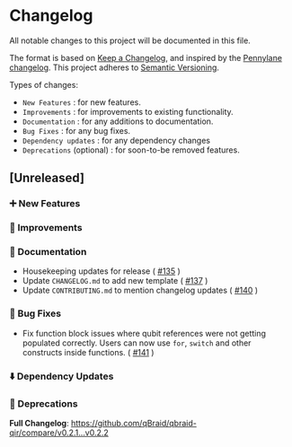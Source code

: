 # Changelog

All notable changes to this project will be documented in this file.

The format is based on [Keep a Changelog](https://keepachangelog.com/en/1.1.0/), and inspired by the [Pennylane changelog](https://github.com/PennyLaneAI/pennylane/blob/master/doc/releases/changelog-dev.md). This project adheres to [Semantic Versioning](https://semver.org/spec/v2.0.0.html).

Types of changes:
- `New Features` : for new features.
- `Improvements` : for improvements to existing functionality.
- `Documentation` : for any additions to documentation.
- `Bug Fixes` : for any bug fixes.
- `Dependency updates` : for any dependency changes
- `Deprecations` (optional) : for soon-to-be removed features.

## [Unreleased]

### ➕  New Features 

### 🌟  Improvements 

### 📜  Documentation 
* Housekeeping updates for release ( [#135](https://github.com/qBraid/qbraid-qir/pull/135) )
* Update `CHANGELOG.md` to add new template ( [#137](https://github.com/qBraid/qbraid-qir/pull/137) )
* Update `CONTRIBUTING.md` to mention changelog updates ( [#140](https://github.com/qBraid/qbraid-qir/pull/140) )

### 🐛  Bug Fixes
* Fix function block issues where qubit references were not getting populated correctly. Users can now use `for`, `switch` and other constructs inside functions. ( [#141](https://github.com/qBraid/qbraid-qir/pull/141) )

### ⬇️  Dependency Updates 

### 👋  Deprecations

**Full Changelog**: https://github.com/qBraid/qbraid-qir/compare/v0.2.1...v0.2.2
